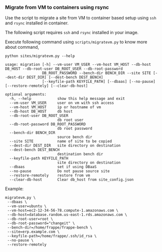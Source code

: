 ### Migrate from VM to containers using rsync

Use the script to migrate a site from VM to container based setup using `ssh` and `rsync` installed in container.

The following script requires `ssh` and `rsync` installed in your image.

Execute following command using `scripts/migratevm.py` to know more about command,

```shell
python sites/migratevm.py --help

usage: migration [-h] --vm-user VM_USER --vm-host VM_HOST --db-host DB_HOST --db-root-user DB_ROOT_USER --db-root-password
                 DB_ROOT_PASSWORD --bench-dir BENCH_DIR --site SITE [--dest-dir DEST_DIR] [--dest-bench DEST_BENCH]
                 [--keyfile-path KEYFILE_PATH] [--dbaas] [--no-pause] [--restore-remotely] [--clear-db-host]

optional arguments:
  -h, --help            show this help message and exit
  --vm-user VM_USER     user on vm with ssh access
  --vm-host VM_HOST     ip or hostname of vm
  --db-host DB_HOST     db host
  --db-root-user DB_ROOT_USER
                        db root user
  --db-root-password DB_ROOT_PASSWORD
                        db root password
  --bench-dir BENCH_DIR
                        source bench dir
  --site SITE           name of site to be copied
  --dest-dir DEST_DIR   site directory on destination
  --dest-bench DEST_BENCH
                        destination bench dir
  --keyfile-path KEYFILE_PATH
                        site directory on destination
  --dbaas               set if using DBaaS
  --no-pause            Do not pause source site
  --restore-remotely    restore from vm
  --clear-db-host       Clear db_host from site_config.json
```

Example:

```shell
migratevm.py \
 --dbaas \
 --vm-user=ubuntu \
 --vm-host=ec2-12-34-56-78.compute-1.amazonaws.com \
 --db-host=database.random.us-east-1.rds.amazonaws.com \
 --db-root-user=root \
 --db-root-password="changeit" \
 --bench-dir=/home/frappe/frappe-bench \
 --site=erp.example.com \
 --keyfile-path=/home/frappe/.ssh/id_rsa \
 --no-pause \
 --restore-remotely
```

